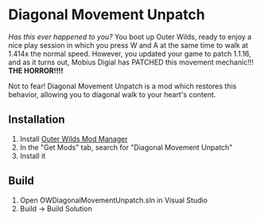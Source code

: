 # Diagonal Movement Unpatch

_Has this ever happened to you?_ You boot up Outer Wilds, ready to enjoy a nice play session in which you press W and A at the same time to walk at 1.414x the normal speed. However, you updated your game to patch 1.1.16, and as it turns out, Mobius Digial has PATCHED this movement mechanic!!! **THE HORROR!!!!**

Not to fear! Diagonal Movement Unpatch is a mod which restores this behavior, allowing you to diagonal walk to your heart's content.

## Installation

1. Install [Outer Wilds Mod Manager](https://outerwildsmods.com/mod-manager/)
2. In the "Get Mods" tab, search for "Diagonal Movement Unpatch"
3. Install it

## Build

1. Open OWDiagonalMovementUnpatch.sln in Visual Studio
2. Build -> Build Solution
